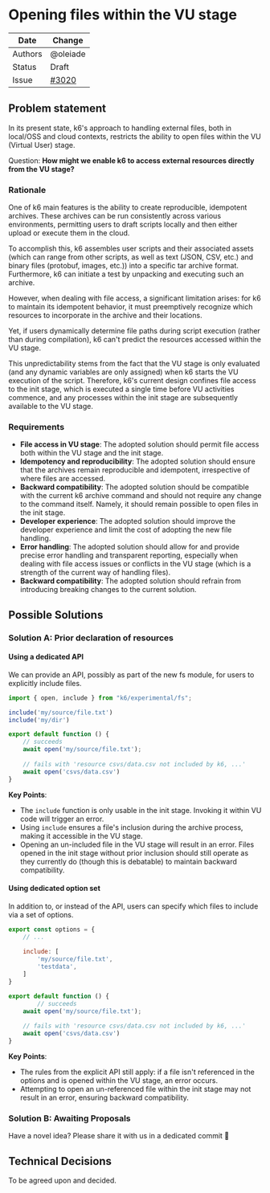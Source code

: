 # Opening files within the VU stage


| Date | Change |
| --- | --- |
| Authors | @oleiade |
| Status | Draft |
| Issue | [#3020](https://github.com/grafana/k6/issues/3020)

## Problem statement

In its present state, k6's approach to handling external files, both in local/OSS and cloud contexts, restricts the ability to open files within the VU (Virtual User) stage.

Question: **How might we enable k6 to access external resources directly from the VU stage?**


### Rationale

One of k6 main features is the ability to create reproducible, idempotent archives. These archives can be run consistently across various environments, permitting users to draft scripts locally and then either upload or execute them in the cloud. 

To accomplish this, k6 assembles user scripts and their associated assets (which can range from other scripts, as well as text (JSON, CSV, etc.) and binary files (protobuf, images, etc.)) into a specific tar archive format. Furthermore, k6 can initiate a test by unpacking and executing such an archive.

However, when dealing with file access, a significant limitation arises: for k6 to maintain its idempotent behavior, it must preemptively recognize which resources to incorporate in the archive and their locations. 


Yet, if users dynamically determine file paths during script execution (rather than during compilation), k6 can't predict the resources accessed within the VU stage. 

This unpredictability stems from the fact that the VU stage is only evaluated (and any dynamic variables are only assigned) when k6 starts the VU execution of the script. Therefore, k6's current design confines file access to the init stage, which is executed a single time before VU activities commence, and any processes within the init stage are subsequently available to the VU stage.

### Requirements

- **File access in VU stage**: The adopted solution should permit file access both within the VU stage and the init stage.
- **Idempotency and reproducibility**: The adopted solution should ensure that the archives remain reproducible and idempotent, irrespective of where files are accessed.
- **Backward compatibility**: The adopted solution should be compatible with the current k6 archive command and should not require any change to the command itself. Namely, it should remain possible to open files in the init stage.
- **Developer experience**: The adopted solution should improve the developer experience and limit the cost of adopting the new file handling.
- **Error handling**: The adopted solution should allow for and provide precise error handling and transparent reporting, especially when dealing with file access issues or conflicts in the VU stage (which is a strength of the current way of handling files).
- **Backward compatibility**: The adopted solution should refrain from introducing breaking changes to the current solution. 

## Possible Solutions

### Solution A: Prior declaration of resources

#### Using a dedicated API

We can provide an API, possibly as part of the new fs module, for users to explicitly include files.

```javascript
import { open, include } from "k6/experimental/fs";

include('my/source/file.txt')
include('my/dir')

export default function () {
    // succeeds
    await open('my/source/file.txt');
    
    // fails with 'resource csvs/data.csv not included by k6, ...'
    await open('csvs/data.csv')
}
```

**Key Points**:
- The `include` function is only usable in the init stage. Invoking it within VU code will trigger an error.
- Using `include` ensures a file's inclusion during the archive process, making it accessible in the VU stage.
- Opening an un-included file in the VU stage will result in an error.
Files opened in the init stage without prior inclusion should still operate as they currently do (though this is debatable) to maintain backward compatibility.

#### Using dedicated option set

In addition to, or instead of the API, users can specify which files to include via a set of options.

```javascript
export const options = {
    // ...
    
    include: [
        'my/source/file.txt',
        'testdata',
    ]
}

export default function () {
        // succeeds
    await open('my/source/file.txt');
    
    // fails with 'resource csvs/data.csv not included by k6, ...'
    await open('csvs/data.csv')
}
```

**Key Points**:
- The rules from the explicit API still apply: if a file isn't referenced in the options and is opened within the VU stage, an error occurs.
- Attempting to open an un-referenced file within the init stage may not result in an error, ensuring backward compatibility.

### Solution B: Awaiting Proposals

Have a novel idea? Please share it with us in a dedicated commit :bow:

## Technical Decisions

To be agreed upon and decided.